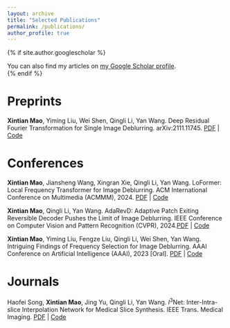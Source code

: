 ```yaml
---
layout: archive
title: "Selected Publications"
permalink: /publications/
author_profile: true
---
```


{% if site.author.googlescholar %}
  <div class="wordwrap">You can also find my articles on <a href="{{site.author.googlescholar}}">my Google Scholar profile</a>.</div>
{% endif %}


# Preprints

**Xintian Mao**, Yiming Liu, Wei Shen, Qingli Li, Yan Wang. Deep Residual Fourier Transformation for Single Image Deblurring. arXiv:2111.11745. [PDF](https://arxiv.org/abs/2111.11745v1)  | [Code](https://github.com/DeepMed-Lab-ECNU/Single-Image-Deblur)

# Conferences

**Xintian Mao**, Jiansheng Wang, Xingran Xie, Qingli Li, Yan Wang. LoFormer: Local Frequency Transformer for Image Deblurring. ACM International Conference on Multimedia (ACMMM), 2024. [PDF]()  | [Code](https://github.com/DeepMed-Lab-ECNU/Single-Image-Deblur)

**Xintian Mao**, Qingli Li, Yan Wang. AdaRevD: Adaptive Patch Exiting Reversible Decoder Pushes the Limit of Image Deblurring. IEEE Conference on Computer Vision and Pattern Recognition (CVPR), 2024.​ [PDF](https://openaccess.thecvf.com/content/CVPR2024/html/Mao_AdaRevD_Adaptive_Patch_Exiting_Reversible_Decoder_Pushes_the_Limit_of_CVPR_2024_paper.html)  | [Code](https://github.com/DeepMed-Lab-ECNU/Single-Image-Deblur)

**Xintian Mao**, Yiming Liu, Fengze Liu, Qingli Li, Wei Shen, Yan Wang. Intriguing Findings of Frequency Selection for Image Deblurring. AAAI Conference on Artificial Intelligence (AAAI), 2023 [Oral].​ [PDF](https://ojs.aaai.org/index.php/AAAI/article/view/25281) | [Code](https://github.com/DeepMed-Lab-ECNU/Single-Image-Deblur)

# Journals
Haofei Song, **Xintian Mao**, Jing Yu, Qingli Li, Yan Wang. $I^3$Net: Inter-Intra-slice Interpolation Network for Medical Slice Synthesis. IEEE Trans. Medical Imaging. [PDF](https://ieeexplore.ieee.org/abstract/document/10508991/) | [Code](https://github.com/DeepMed-Lab-ECNU/Medical-Image-Reconstruction)
